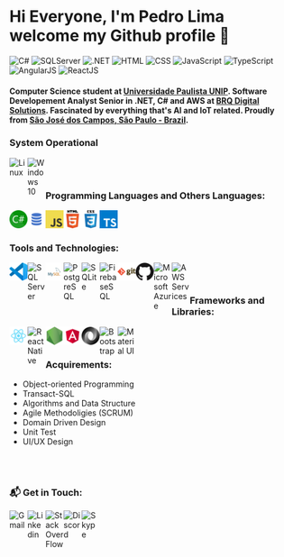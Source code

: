 # Hi Everyone, I'm Pedro Lima welcome my Github profile 👋

![C#](https://img.shields.io/badge/C%23-Intermediate-blue)
![SQLServer](https://img.shields.io/badge/SQLServer-Expert-green)
![.NET](https://img.shields.io/badge/.NET-Intermediate-blue)
![HTML](https://img.shields.io/badge/HTML-Expert-green)
![CSS](https://img.shields.io/badge/CSS-Expert-green)
![JavaScript](https://img.shields.io/badge/JavaScript-Intermediate-blue)
![TypeScript](https://img.shields.io/badge/TypeScript-Intermediate-blue)
![AngularJS](https://img.shields.io/badge/AngularJS-Intermediate-blue)
![ReactJS](https://img.shields.io/badge/ReactJS-Intermediate-blue)

#### Computer Science student at [Universidade Paulista UNIP](https://unip.br/). Software Developement Analyst Senior in .NET, C# and AWS at [BRQ Digital Solutions](https://www.brq.com/en). Fascinated by everything that's AI and IoT related. Proudly from [São José dos Campos, São Paulo - Brazil](https://goo.gl/maps/W2uRhMEA3aT3Cy4F6).

<h3> System Operational </h3>
<img align="left" alt="Linux" width="32px" src="https://img.icons8.com/color/48/000000/linux.png"/>
<img align="left" alt="Windows 10" width="32px" src="https://img.icons8.com/color/48/000000/windows-10.png"/>

<br />
<br />
<h3> Programming Languages and Others Languages: </h3>
<img align="left" alt="C#" width="32px" src="https://raw.githubusercontent.com/github/explore/80688e429a7d4ef2fca1e82350fe8e3517d3494d/topics/csharp/csharp.png" />
<img align="left" alt="SQL" width="32px" src="https://raw.githubusercontent.com/github/explore/80688e429a7d4ef2fca1e82350fe8e3517d3494d/topics/sql/sql.png" />
<img align="left" alt="JavaScript" width="32px" src="https://raw.githubusercontent.com/github/explore/80688e429a7d4ef2fca1e82350fe8e3517d3494d/topics/javascript/javascript.png" />
<img align="left" alt="HTML5" width="32px" src="https://raw.githubusercontent.com/github/explore/80688e429a7d4ef2fca1e82350fe8e3517d3494d/topics/html/html.png" />
<img align="left" alt="CSS3" width="32px" src="https://raw.githubusercontent.com/github/explore/80688e429a7d4ef2fca1e82350fe8e3517d3494d/topics/css/css.png" />
<img align="left" alt="TypeScript" width="32px" src="https://raw.githubusercontent.com/github/explore/80688e429a7d4ef2fca1e82350fe8e3517d3494d/topics/typescript/typescript.png" />

<br />
<br />
<h3> Tools and Technologies: </h3>
<img align="left" alt="Visual Studio Code" width="32px" src="https://raw.githubusercontent.com/github/explore/80688e429a7d4ef2fca1e82350fe8e3517d3494d/topics/visual-studio-code/visual-studio-code.png" />
<img align="left" alt="SQL Server" width="32px" src="https://img.icons8.com/color/48/000000/microsoft-sql-server.png" />
<img align="left" alt="MySQL" width="32px" src="https://raw.githubusercontent.com/github/explore/80688e429a7d4ef2fca1e82350fe8e3517d3494d/topics/mysql/mysql.png" />
<img align="left" alt="PostgreSQL" width="32px" src="https://img.icons8.com/color/48/000000/postgreesql.png" />
<img align="left" alt="SQLite" width="32px" src="https://img.icons8.com/fluent/48/000000/database.png" />
<img align="left" alt="FirebaseSQL" width="32px" src="https://img.icons8.com/color/48/000000/firebase.png"/>
<img align="left" alt="Git" width="32px" src="https://raw.githubusercontent.com/github/explore/80688e429a7d4ef2fca1e82350fe8e3517d3494d/topics/git/git.png" />
<img align="left" alt="GitHub" width="32px" src="https://raw.githubusercontent.com/github/explore/78df643247d429f6cc873026c0622819ad797942/topics/github/github.png" />
<img align="left" alt="Microsoft Azure" width="32px" src="https://img.icons8.com/color/48/000000/azure-1.png"/>
<img  align="left" alt="AWS Services" width="32px" src="https://img.icons8.com/color/48/000000/amazon-web-services.png"/>

<br />
<br />
<h3> Frameworks and Libraries: </h3>
<img align="left" alt="ReactJS" width="32px" src="https://raw.githubusercontent.com/github/explore/80688e429a7d4ef2fca1e82350fe8e3517d3494d/topics/react/react.png" />
<img align="left" alt="React Native" width="32px" src="https://img.icons8.com/color/48/000000/react-native.png"/>
<img align="left" alt="NodeJS" width="32px" src="https://raw.githubusercontent.com/github/explore/80688e429a7d4ef2fca1e82350fe8e3517d3494d/topics/nodejs/nodejs.png" />
<img align="left" alt="AngularJS" width="32px" src="https://raw.githubusercontent.com/github/explore/80688e429a7d4ef2fca1e82350fe8e3517d3494d/topics/angular/angular.png" />
<img align="left" alt="JSON" width="32px" src="https://raw.githubusercontent.com/github/explore/80688e429a7d4ef2fca1e82350fe8e3517d3494d/topics/json/json.png" />
<img align="left" alt="Bootstrap" width="32px" src="https://img.icons8.com/color/48/000000/bootstrap.png"/>
<img align="left" alt="Material UI" width="32px" src="https://img.icons8.com/color/48/000000/material-ui.png"/>

<br />
<br />
<h3> Acquirements: </h3>
<ul>
  <li>Object-oriented Programming</li>
  <li>Transact-SQL</li>
  <li>Algorithms and Data Structure</li>
  <li>Agile Methodoligies (SCRUM)</li>
  <li>Domain Driven Design</li>
  <li>Unit Test</li>
  <li>UI/UX Design</li>
</ul>

<br />
<br />
<h3> 📬 Get in Touch: </h3>
<a href="mailto:pedro.freitas.lima.97@gmail.com"><img align="left" alt="Gmail" width="32px" src="https://img.icons8.com/plasticine/100/000000/gmail.png"/</a>
<a href="https://linkedin.com/in/pedrofreitaslima"><img align="left" alt="Linkedin" width="32px" src="https://img.icons8.com/fluent/48/000000/linkedin.png"/></a>   
<a href="https://stackoverflow.com/story/pedrofreitaslima"><img align="left" alt="Stack OverFlow" width="32px" src="https://img.icons8.com/color/48/000000/stackoverflow.png"/></a>
<a href="https://discord.com/channels/pedrofreitaslima#8103"><img align="left" alt="Discord" width="32px" src="https://img.icons8.com/doodle/48/000000/discord-logo.png"/></a>
<a href="https://join.skype.com/invite/tbTYcfNpZgKe"><img align="left" alt="Skype" width="32px" src="https://img.icons8.com/cute-clipart/64/000000/skype.png"/></a>
